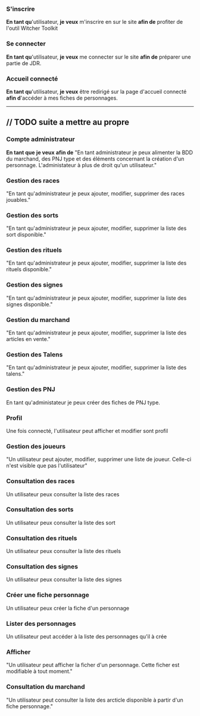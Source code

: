 ### S'inscrire
**En tant qu**'utilisateur, **je veux** m'inscrire en sur le site **afin de** profiter de l'outil Witcher Toolkit
### Se connecter
**En tant qu**'utilisateur, **je veux** me connecter sur le site **afin de** préparer une partie de JDR.
### Accueil connecté
**En tant qu**'utilisateur, **je veux** être redirigé sur la page d'accueil connecté **afin d**'accéder à mes fiches de personnages.

---
## // TODO suite a mettre au propre
### Compte administrateur
**En tant que** **je veux** **afin de**
"En tant administrateur je peux alimenter la BDD du marchand, des PNJ type
et des éléments concernant la création d'un personnage. L'administateur à plus
de droit qu'un utilisateur."
### Gestion des races
"En tant qu'administrateur je peux ajouter, modifier, supprimer des races
jouables."
### Gestion des sorts
"En tant qu'administrateur je peux ajouter, modifier, supprimer la liste des sort
disponible."
### Gestion des rituels
"En tant qu'administrateur je peux ajouter, modifier, supprimer la liste des rituels
disponible."
### Gestion des signes
"En tant qu'administrateur je peux ajouter, modifier, supprimer la liste des signes
disponible."
### Gestion du marchand
"En tant qu'administrateur je peux ajouter, modifier, supprimer la liste des
articles en vente."
### Gestion des Talens
"En tant qu'administrateur je peux ajouter, modifier, supprimer la liste des
talens."
### Gestion des PNJ
En tant qu'administateur je peux créer des fiches de PNJ type.
### Profil
Une fois connecté, l'utilisateur peut afficher et modifier sont profil
### Gestion des joueurs
"Un utilisateur peut ajouter, modifier, supprimer une liste de joueur. Celle-ci
n'est visible que pas l'utilisateur"
### Consultation des races
Un utilisateur peux consulter la liste des races
### Consultation des sorts
Un utilisateur peux consulter la liste des sort
### Consultation des rituels
Un utilisateur peux consulter la liste des rituels
### Consultation des signes
Un utilisateur peux consulter la liste des signes
### Créer une fiche personnage
Un utilisateur peux créer la fiche d'un personnage
### Lister des personnages
Un utilisateur peut accéder à la liste des personnages qu'il à crée
### Afficher
"Un utilisateur peut afficher la ficher d'un personnage. Cette ficher est modifiable
à tout moment."
### Consultation du marchand
"Un utilisateur peut consulter la liste des arcticle disponible à partir d'un fiche
personnage."